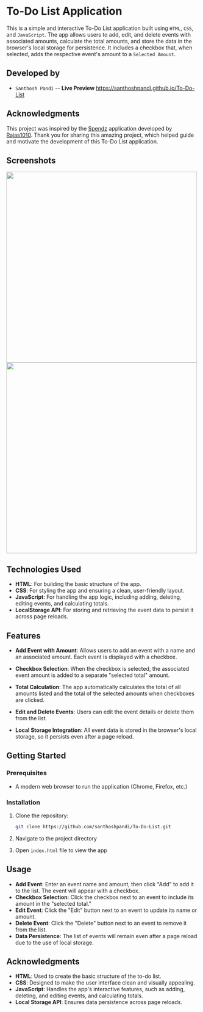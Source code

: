 # To-Do List Application

This is a simple and interactive To-Do List application built using `HTML`, `CSS`, and `JavaScript`. The app allows users to add, edit, and delete events with associated amounts, calculate the total amounts, and store the data in the browser's local storage for persistence. It includes a checkbox that, when selected, adds the respective event's amount to a `Selected Amount`.

## Developed by

- `Santhosh Pandi` -- **Live Preview** https://santhoshpandi.github.io/To-Do-List

## Acknowledgments

This project was inspired by the [Spendz](https://github.com/Rajas1010/Spendz) application developed by [Rajas1010](https://github.com/Rajas1010). Thank you for sharing this amazing project, which helped guide and motivate the development of this To-Do List application. 


## Screenshots
<img src="https://github.com/user-attachments/assets/c942d8ff-e43e-44a0-a634-7c4569dece31" width="500" height="auto" />
<img src="https://github.com/user-attachments/assets/0427b1c0-3948-4b2b-9cb7-7c626600ff8c" width="500" height="auto" />


## Technologies Used

- **HTML**: For building the basic structure of the app.
- **CSS**: For styling the app and ensuring a clean, user-friendly layout.
- **JavaScript**: For handling the app logic, including adding, deleting, editing events, and calculating totals.
- **LocalStorage API**: For storing and retrieving the event data to persist it across page reloads.


## Features

- **Add Event with Amount**: Allows users to add an event with a name and an associated amount. Each event is displayed with a checkbox.
  
- **Checkbox Selection**: When the checkbox is selected, the associated event amount is added to a separate "selected total" amount.

- **Total Calculation**: The app automatically calculates the total of all amounts listed and the total of the selected amounts when checkboxes are clicked.

- **Edit and Delete Events**: Users can edit the event details or delete them from the list.

- **Local Storage Integration**: All event data is stored in the browser's local storage, so it persists even after a page reload.


## Getting Started

### Prerequisites

- A modern web browser to run the application (Chrome, Firefox, etc.)

### Installation

1. Clone the repository:
   ```bash
   git clone https://github.com/santhoshpandi/To-Do-List.git
   ```

2. Navigate to the project directory
   
3. Open `index.html` file to view the app


## Usage

- **Add Event**: Enter an event name and amount, then click "Add" to add it to the list. The event will appear with a checkbox.
- **Checkbox Selection**: Click the checkbox next to an event to include its amount in the "selected total."
- **Edit Event**: Click the "Edit" button next to an event to update its name or amount.
- **Delete Event**: Click the "Delete" button next to an event to remove it from the list.
- **Data Persistence**: The list of events will remain even after a page reload due to the use of local storage.

## Acknowledgments

- **HTML**: Used to create the basic structure of the to-do list.
- **CSS**: Designed to make the user interface clean and visually appealing.
- **JavaScript**: Handles the app's interactive features, such as adding, deleting, and editing events, and calculating totals.
- **Local Storage API**: Ensures data persistence across page reloads.

